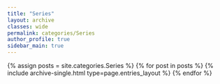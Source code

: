 ```yaml
---
title: "Series"
layout: archive
classes: wide
permalink: categories/Series
author_profile: true
sidebar_main: true
---
```



{% assign posts = site.categories.Series %}
{% for post in posts %} {% include archive-single.html type=page.entries_layout %} {% endfor %}